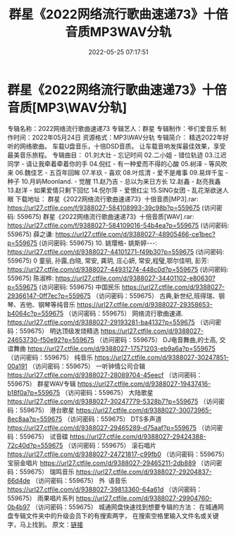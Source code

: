 ﻿---
title: 群星《2022网络流行歌曲速递73》十倍音质MP3WAV分轨
date: 2022-05-25 07:17:51
categories: 新碟专辑、稀有等精品
tags: 华语中文
---
# 群星《2022网络流行歌曲速递73》十倍音质[MP3\WAV分轨]

专辑名称：2022网络流行歌曲速递73
专辑艺人：群星
专辑制作：爷们爱音乐
制作时间：2022年05月24日
资源格式：MP3\WAV分轨
专辑简介：
精选2022年好听的网络歌曲。
车载U盘音乐，十倍DSD音质。
让车载音响发挥最佳效果，享受最美音乐旅程。
专辑曲目：
01.刘大壮 - 忘记时间
02.二小姐 - 错位轨迹
03.江迟同学 -
请让我牵着牵着你的手
04.倪红 - 有一种爱而不得的心酸
05.树泽 - 等风吹来
06.魏佳艺 - 五百年回眸
07.羊玖 - 喜欢
08.叶炫清 - 爱不是难事
09.易烊千玺 - 种子
10.月屿Moonland. -
觉醒
11.赵乃吉 - 总以为来日方长
12.赵鑫 - 赵亮我鑫
13.赵洋 - 如果爱情只剩下回忆
14.倪尔萍 - 爱恨红尘
15.SING女团 -
乱花渐欲迷人眼
下载地址：
群星《2022网络流行歌曲速递73》十倍音质[MP3].rar: https://url27.ctfile.com/f/9388027-584108993-39c98b?p=559675
(访问密码: 559675)
群星《2022网络流行歌曲速递73》十倍音质[WAV].rar: https://url27.ctfile.com/f/9388027-584109016-54b4ea?p=559675
(访问密码: 559675)
薛之谦: https://url27.ctfile.com/d/9388027-48905466-ce1bec?p=559675
(访问密码: 559675)
10. 姚璎格- 姚斯婷---: https://url27.ctfile.com/d/9388027-44101271-f49b30?p=559675
(访问密码: 559675)
0 童丽, 孙露,白晓, 常安, 龚玥, 庄心妍, 常安,程璧,鄂尔佳明, 彭芳:
https://url27.ctfile.com/d/9388027-44931274-448c0d?p=559675
(访问密码: 559675)
陈淑桦: https://url27.ctfile.com/d/9388027-34401102-e80630?p=559675
(访问密码: 559675)
中国民乐
https://url27.ctfile.com/d/9388027-29366147-0ff7ec?p=559675
（访问密码：559675）
古典,新世纪,班得瑞、钢琴、吉他、钢琴等纯音乐
https://url27.ctfile.com/d/9388027-29358653-b4064c?p=559675
（访问密码：559675）
网络流行歌曲速递.
https://url27.ctfile.com/d/9388027-29193281-ba4132?p=559675
（访问密码：559675）
明达顶级发烧精选
https://url27.ctfile.com/d/9388027-24653730-f50e92?p=559675
（访问密码：559675）
DJ电音舞曲,的士高, 交谊舞曲
https://url27.ctfile.com/d/9388027-17571203-eb9a6a?p=559675
（访问密码：559675）
纯音乐
https://url27.ctfile.com/d/9388027-30247851-00a191
（访问密码：559675）
一听钟情公司合辑
https://url27.ctfile.com/d/9388027-28089704-45eecf
（访问密码：559675）
群星WAV专辑
https://url27.ctfile.com/d/9388027-19437416-b18f0a?p=559675
（访问密码：559675）
大陆歌星
https://url27.ctfile.com/d/9388027-30247779-5328b7?p=559675
（访问密码：559675）
港台歌星
https://url27.ctfile.com/d/9388027-30073965-8ec8aa?p=559675
（访问密码：559675）
DTS多声道
https://url27.ctfile.com/d/9388027-29465289-d75aaf?p=559675
（访问密码：559675）
试音碟
https://url27.ctfile.com/d/9388027-29424388-72c40d?p=559675
（访问密码：559675）
滚石唱片
https://url27.ctfile.com/d/9388027-24721817-c99fb0
（访问密码：559675）
宝丽金唱片
https://url27.ctfile.com/d/9388027-29465211-2db889
（访问密码：559675）
瑞鸣音乐
https://url27.ctfile.com/d/9388027-29204837-66d4de
（访问密码：559675）
外  语音乐
https://url27.ctfile.com/d/9388027-39813360-64a61d
（访问密码：559675）
雨果唱片系列
https://url27.ctfile.com/d/9388027-29904760-0b4b97
（访问密码：559675）
城通网盘快速找到想要专辑的方法：
在城通网盘专辑文件夹中的升级会员下的有搜索两字，
在搜索空格里输入文件名或关键字，马上找到。
原文：[链接](https://blog.sina.com.cn/s/blog_1647c7e7601030xf4.html)